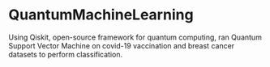 # QuantumMachineLearning
Using Qiskit, open-source framework for quantum computing, ran Quantum Support Vector Machine on covid-19 vaccination and breast cancer datasets to perform classification. 
